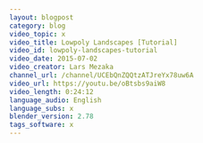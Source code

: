 ```yaml
---
layout: blogpost
category: blog
video_topic: x
video_title: Lowpoly Landscapes [Tutorial]
video_id: lowpoly-landscapes-tutorial
video_date: 2015-07-02
video_creator: Lars Mezaka
channel_url: /channel/UCEbQnZQQtzATJreYx78uw6A
video_url: https://youtu.be/oBtsbs9aiW8
video_length: 0:24:12
language_audio: English
language_subs: x
blender_version: 2.78
tags_software: x
---
```

